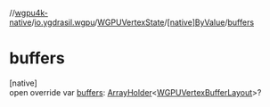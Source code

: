//[wgpu4k-native](../../../../index.md)/[io.ygdrasil.wgpu](../../index.md)/[WGPUVertexState](../index.md)/[[native]ByValue](index.md)/[buffers](buffers.md)

# buffers

[native]\
open override var [buffers](buffers.md): [ArrayHolder](../../../ffi/-array-holder/index.md)&lt;[WGPUVertexBufferLayout](../../-w-g-p-u-vertex-buffer-layout/index.md)&gt;?
